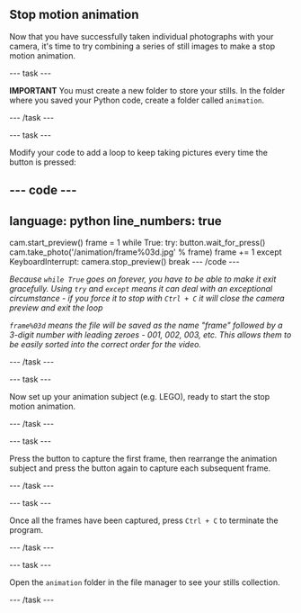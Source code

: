 ## Stop motion animation

Now that you have successfully taken individual photographs with your camera, it's time to try combining a series of still images to make a stop motion animation.

--- task ---

**IMPORTANT** You must create a new folder to store your stills. In the folder where you saved your Python code, create a folder called `animation`. 

--- /task ---

--- task ---

Modify your code to add a loop to keep taking pictures every time the button is pressed:

--- code ---
---
language: python
line_numbers: true
---
cam.start_preview()
frame = 1
while True: 
    try:
        button.wait_for_press()
        cam.take_photo('/animation/frame%03d.jpg' % frame)
        frame += 1
    except KeyboardInterrupt:
        camera.stop_preview()
        break
--- /code ---

*Because `while True` goes on forever, you have to be able to make it exit gracefully. Using `try` and `except` means it can deal with an exceptional circumstance - if you force it to stop with `Ctrl + C` it will close the camera preview and exit the loop*

*`frame%03d` means the file will be saved as the name "frame" followed by a 3-digit number with leading zeroes - 001, 002, 003, etc. This allows them to be easily sorted into the correct order for the video.*

--- /task ---

--- task ---

Now set up your animation subject (e.g. LEGO), ready to start the stop motion animation.

--- /task ---

--- task ---

Press the button to capture the first frame, then rearrange the animation subject and press the button again to capture each subsequent frame.

--- /task ---

--- task ---

Once all the frames have been captured, press `Ctrl + C` to terminate the program.

--- /task ---

--- task ---

Open the `animation` folder in the file manager to see your stills collection.

--- /task ---
